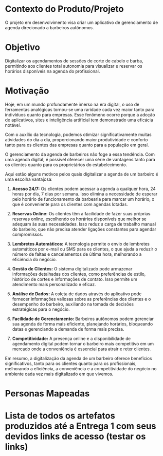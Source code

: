 # Contexto do Produto/Projeto
O projeto em desenvolvimento visa criar um aplicativo de gerenciamento de agenda direcionado a barbeiros autônomos.

# Objetivo
Digitalizar os agendamentos de sessões de corte de cabelo e barba, permitindo aos clientes total autonomia para visualizar e reservar os horários disponíveis na agenda do profissional.

# Motivação
Hoje, em um mundo profundamente imerso na era digital, o uso de ferramentas analógicas tornou-se uma raridade cada vez maior tanto para indivíduos quanto para empresas. Esse fenômeno ocorre porque a adoção de aplicativos, sites e inteligência artificial tem demonstrado uma eficácia notável.

Com o auxílio da tecnologia, podemos otimizar significativamente muitas atividades do dia a dia, proporcionando maior produtividade e conforto tanto para os clientes das empresas quanto para a população em geral.

O gerenciamento da agenda de barbeiros não foge a essa tendência. Com uma agenda digital, é possível oferecer uma série de vantagens tanto para os clientes quanto para os proprietários do estabelecimento.

Aqui estão alguns motivos pelos quais digitalizar a agenda de um barbeiro é uma escolha vantajosa:

1. **Acesso 24/7:** Os clientes podem acessar a agenda a qualquer hora, 24 horas por dia, 7 dias por semana. Isso elimina a necessidade de esperar pelo horário de funcionamento da barbearia para marcar um horário, o que é conveniente para os clientes com agendas lotadas.

2. **Reservas Online:** Os clientes têm a facilidade de fazer suas próprias reservas online, escolhendo os horários disponíveis que melhor se adequam às suas necessidades. Isso reduz a carga de trabalho manual do barbeiro, que não precisa atender ligações constantes para agendar compromissos.

3. **Lembretes Automáticos:** A tecnologia permite o envio de lembretes automáticos por e-mail ou SMS para os clientes, o que ajuda a reduzir o número de faltas e cancelamentos de última hora, melhorando a eficiência do negócio.

4. **Gestão de Clientes:** O sistema digitalizado pode armazenar informações detalhadas dos clientes, como preferências de estilo, histórico de cortes e informações de contato. Isso permite um atendimento mais personalizado e eficaz.

5. **Análise de Dados:** A coleta de dados através do aplicativo pode fornecer informações valiosas sobre as preferências dos clientes e o desempenho do barbeiro, auxiliando na tomada de decisões estratégicas para o negócio.

6. **Facilidade de Gerenciamento:** Barbeiros autônomos podem gerenciar sua agenda de forma mais eficiente, planejando horários, bloqueando datas e gerenciando a demanda de forma mais precisa.

7. **Competitividade:** A presença online e a disponibilidade de agendamento digital podem tornar o barbeiro mais competitivo em um mercado onde a conveniência é essencial para atrair e reter clientes.

Em resumo, a digitalização da agenda de um barbeiro oferece benefícios significativos, tanto para os clientes quanto para os profissionais, melhorando a eficiência, a conveniência e a competitividade do negócio no ambiente cada vez mais digitalizado em que vivemos.

# Personas Mapeadas
# Lista de todos os artefatos produzidos até a Entrega 1 com seus devidos links de acesso (testar os links)

